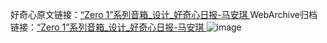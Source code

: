 好奇心原文链接：[“Zero 1”系列音箱_设计_好奇心日报-马安琪 ](https://www.qdaily.com/articles/12172.html)
WebArchive归档链接：[“Zero 1”系列音箱_设计_好奇心日报-马安琪 ](http://web.archive.org/web/20190623171951/https://www.qdaily.com/articles/12172.html)
![image](http://ww3.sinaimg.cn/large/007d5XDply1g3x02t9typj30u03p4qkf)